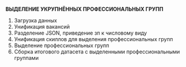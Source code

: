 **ВЫДЕЛЕНИЕ УКРУПНЁННЫХ ПРОФЕССИОНАЛЬНЫХ ГРУПП**
1. Загрузка данных
2. Унификация вакансий
3. Разделение JSON, приведение зп к числовому виду
4. Унификация скиллов для выделения профессиональных групп
5. Выделение профессиональных групп
6. Сборка итогового датасета с выделенными профессиональными группами

